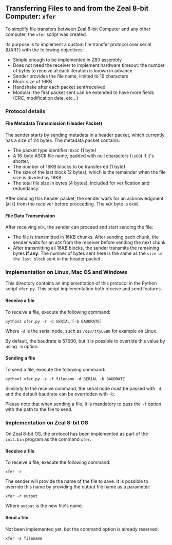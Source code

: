 ## Transferring Files to and from the Zeal 8-bit Computer: `xfer`

To simplify file transfers between Zeal 8-bit Computer and any other computer, the `xfer` script was created.

Its purpose is to implement a custom file transfer protocol over serial (UART) with the following objectives:

* Simple enough to be implemented in Z80 assembly
* Does not need the receiver to implement hardware timeout: the number of bytes to receive at each iteration is known in advance
* Sender provides the file name, limited to 16 characters
* Block size of 16KB
* Handshake after each packet sent/received
* Modular: the first packet sent can be extended to have more fields (CRC, modification date, etc...)

### Protocol details

#### File Metadata Transmission (Header Packet)

The sender starts by sending metadata in a header packet, which currently has a size of 24 bytes. The metadata packet contains:

* The packet type identifier: `0x1C` (1 byte)
* A 16-byte ASCII file name, padded with null characters (`\x00`) if it's shorter.
* The number of 16KB blocks to be transferred (1 byte).
* The size of the last block (2 bytes), which is the remainder when the file size is divided by 16KB.
* The total file size in bytes (4 bytes), included for verification and redundancy.

After sending this header packet, the sender waits for an acknowledgment (`ACK`) from the receiver before proceeding. The `ACK` byte is `0x06`.

#### File Data Transmission

After receiving `ACK`, the sender can proceed and start sending the file:

* The file is transmitted in 16KB chunks. After sending each chunk, the sender waits for an `ACK` from the receiver before sending the next chunk.
* After transmitting all 16KB blocks, the sender transmits the remaining bytes **if any**. The number of bytes sent here is the same as the `size of the last block` sent in the header packet.


### Implementation on Linux, Mac OS and Windows

This directory contains an implementation of this protocol in the Python script `xfer.py`. This script implementation both receive and send features.

#### Receive a file

To receive a file, execute the following command:

```
python3 xfer.py -r -d SERIAL [-b BAUDRATE]
```

Where `-d` is the serial node, such as `/dev/ttyUSB0` for example on Linux.

By default, the baudrate is 57600, but it is possible to override this value by using `-b` option.

#### Sending a file

To send a file, execute the following command:

```
python3 xfer.py -s -f filename -d SERIAL -b BAUDRATE
```

Similarly to the receive command, the serial node must be passed with `-d` and the default baudrate can be overridden with `-b`.

Please note that when sending a file, it is mandatory to pass the `-f` option with the path to the file to send.

### Implementation on Zeal 8-bit OS

On Zeal 8-bit OS, the protocol has been implemented as part of the `init.bin` program as the command `xfer`.

#### Receive a file

To receive a file, execute the following command:

```
xfer -r
```

The sender will provide the name of the file to save. It is possible to override this name by providing the output file name as a parameter:

```
xfer -r output
```

Where `output` is the new file's name.

#### Send a file

Not been implemented yet, but the command option is already reserved:

```
xfer -s filename
```

